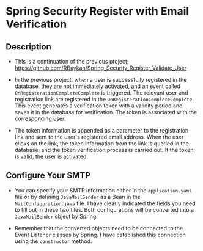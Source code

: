 # Spring Security Register with Email Verification



## Description
- This is a continuation of the previous project; https://github.com/RBaykan/Spring_Security_Register_Validate_User
- In the previous project, when a user is successfully registered in the database, they are not immediately activated, and an event called `OnRegisterationCompleteComplete` is triggered. The relevant user and registration link are registered in the `OnRegisterationCompleteComplete`. This event generates a verification token with a validity period and saves it in the database for verification. The token is associated with the corresponding user.

- The token information is appended as a parameter to the registration link and sent to the user's registered email address.
When the user clicks on the link, the token information from the link is queried in the database, and the token verification process is carried out. If the token is valid, the user is activated.

## Configure Your SMTP
- You can specify your SMTP information either in the `application.yaml` file or by defining `JavaMailSender` as a Bean in the `MailConfiguration.java` file. I have clearly indicated the fields you need to fill out in these two files. Both configurations will be converted into a `JavaMailSender` object by Spring.

- Remember that the converted objects need to be connected to the Event Listener classes by Spring. I have established this connection using the `constructor` method.
